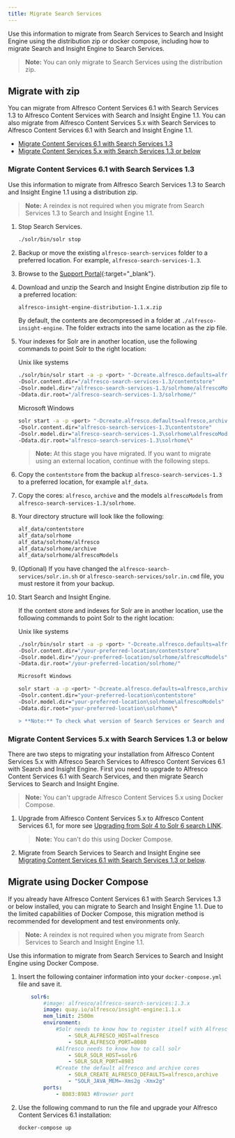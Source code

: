 ```yaml
---
title: Migrate Search Services 
---
```


Use this information to migrate from Search Services to Search and Insight Engine using the distribution zip or docker compose, including how to migrate Search and Insight Engine to Search Services.

> **Note:** You can only migrate to Search Services using the distribution zip.

## Migrate with zip

You can migrate from Alfresco Content Services 6.1 with Search Services 1.3 to Alfresco Content Services with Search and Insight Engine 1.1. You can also migrate from Alfresco Content Services 5.x with Search Services to Alfresco Content Services 6.1 with Search and Insight Engine 1.1.

* [Migrate Content Services 6.1 with Search Services 1.3](#migrate-content-services-61-with-search-services-13)
* [Migrate Content Services 5.x with Search Services 1.3 or below](#migrate-content-services-5x-with-search-services-13-or-below)  

### Migrate Content Services 6.1 with Search Services 1.3

Use this information to migrate from Alfresco Search Services 1.3 to Search and Insight Engine 1.1 using a distribution zip.

> **Note:** A reindex is not required when you migrate from Search Services 1.3 to Search and Insight Engine 1.1.

1. Stop Search Services.

    ```bash
    ./solr/bin/solr stop
    ```

2. Backup or move the existing `alfresco-search-services` folder to a preferred location. For example, `alfresco-search-services-1.3`.

3. Browse to the [Support Portal](https://support.alfresco.com/){:target="_blank"}.

4. Download and unzip the Search and Insight Engine distribution zip file to a preferred location:

    ```bash
    alfresco-insight-engine-distribution-1.1.x.zip
    ```

    By default, the contents are decompressed in a folder at `./alfresco-insight-engine`. The folder extracts into the same location as the zip file.

5. Your indexes for Solr are in another location, use the following commands to point Solr to the right location:

    Unix like systems

    ```bash
    ./solr/bin/solr start -a -p <port> "-Dcreate.alfresco.defaults=alfresco,archive"
    -Dsolr.content.dir="/alfresco-search-services-1.3/contentstore"
    -Dsolr.model.dir="/alfresco-search-services-1.3/solrhome/alfrescoModels"
    -Ddata.dir.root="/alfresco-search-services-1.3/solrhome/"
    ```

    Microsoft Windows

    ```bash
    solr start -a -p <port> "-Dcreate.alfresco.defaults=alfresco,archive"
    -Dsolr.content.dir="alfresco-search-services-1.3\contentstore"
    -Dsolr.model.dir="alfresco-search-services-1.3\solrhome\alfrescoModels"
    -Ddata.dir.root="alfresco-search-services-1.3\solrhome\"
    ```

    > **Note:** At this stage you have migrated. If you want to migrate using an external location, continue with the following steps.

6. Copy the `contentstore` from the backup `alfresco-search-services-1.3` to a preferred location, for example `alf_data`.

7. Copy the cores: `alfresco`, `archive` and the models `alfrescoModels` from `alfresco-search-services-1.3/solrhome`.

8. Your directory structure will look like the following:

    ```bash
    alf_data/contentstore
    alf_data/solrhome
    alf_data/solrhome/alfresco
    alf_data/solrhome/archive
    alf_data/solrhome/alfrescoModels
    ```

9. (Optional) If you have changed the `alfresco-search-services/solr.in.sh` or `alfresco-search-services/solr.in.cmd` file, you must restore it from your backup.

10. Start Search and Insight Engine.

    If the content store and indexes for Solr are in another location, use the following commands to point Solr to the right location:

    Unix like systems

    ```bash
    ./solr/bin/solr start -a -p <port> "-Dcreate.alfresco.defaults=alfresco,archive"
    -Dsolr.content.dir="/your-preferred-location/contentstore"
    -Dsolr.model.dir="/your-preferred-location/solrhome/alfrescoModels"
    -Ddata.dir.root="/your-preferred-location/solrhome/"

    Microsoft Windows

    solr start -a -p <port> "-Dcreate.alfresco.defaults=alfresco,archive"
    -Dsolr.content.dir="your-preferred-location\contentstore"
    -Dsolr.model.dir="your-preferred-location\solrhome\alfrescoModels"
    -Ddata.dir.root="your-preferred-location\solrhome\"

    > **Note:** To check what version of Search Services or Search and Insight Engine you have installed go to `http://localhost:8983/solr/`.

### Migrate Content Services 5.x with Search Services 1.3 or below

There are two steps to migrating your installation from Alfresco Content Services 5.x with Alfresco Search Services to Alfresco Content Services 6.1 with Search and Insight Engine. First you need to upgrade to Alfresco Content Services 6.1 with Search Services, and then migrate Search Services to Search and Insight Engine.

> **Note:** You can't upgrade Alfresco Content Services 5.x using Docker Compose.

1. Upgrade from Alfresco Content Services 5.x to Alfresco Content Services 6.1, for more see [Upgrading from Solr 4 to Solr 6 search LINK](https://docs.alfresco.com/search-enterprise/tasks/solr4-solr6-migration.html).

    > **Note:** You can't do this using Docker Compose.

2. Migrate from Search Services to Search and Insight Engine see [Migrating Content Services 6.1 with Search Services 1.3 or below](#migrating-content-services-61-with-search-services-13-or-below).

## Migrate using Docker Compose

If you already have Alfresco Content Services 6.1 with Search Services 1.3 or below installed, you can migrate to Search and Insight Engine 1.1. Due to the limited capabilities of Docker Compose, this migration method is recommended for development and test environments only.

> **Note:** A reindex is not required when you migrate from Search Services to Search and Insight Engine 1.1.

Use this information to migrate from Search Services to Search and Insight Engine using Docker Compose.

1. Insert the following container information into your `docker-compose.yml` file and save it.

    ```yaml
        solr6:
            #image: alfresco/alfresco-search-services:1.3.x
            image: quay.io/alfresco/insight-engine:1.1.x
            mem_limit: 2500m
            environment:
                #Solr needs to know how to register itself with Alfresco
                    - SOLR_ALFRESCO_HOST=alfresco
                    - SOLR_ALFRESCO_PORT=8080
                #Alfresco needs to know how to call solr
                    - SOLR_SOLR_HOST=solr6
                    - SOLR_SOLR_PORT=8983
                #Create the default alfresco and archive cores
                    - SOLR_CREATE_ALFRESCO_DEFAULTS=alfresco,archive
                    - "SOLR_JAVA_MEM=-Xms2g -Xmx2g"
            ports:
                - 8083:8983 #Browser port
    ```

2. Use the following command to run the file and upgrade your Alfresco Content Services 6.1 installation:

    ```dockerfile
    docker-compose up
    ```

